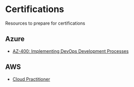 # Certifications
Resources to prepare for certifications

## Azure
* [AZ-400: Implementing DevOps Development Processes](/Azure/AZ400.md)



## AWS
* [Cloud Practitioner](/AWS/CloudPractitioner.md)

